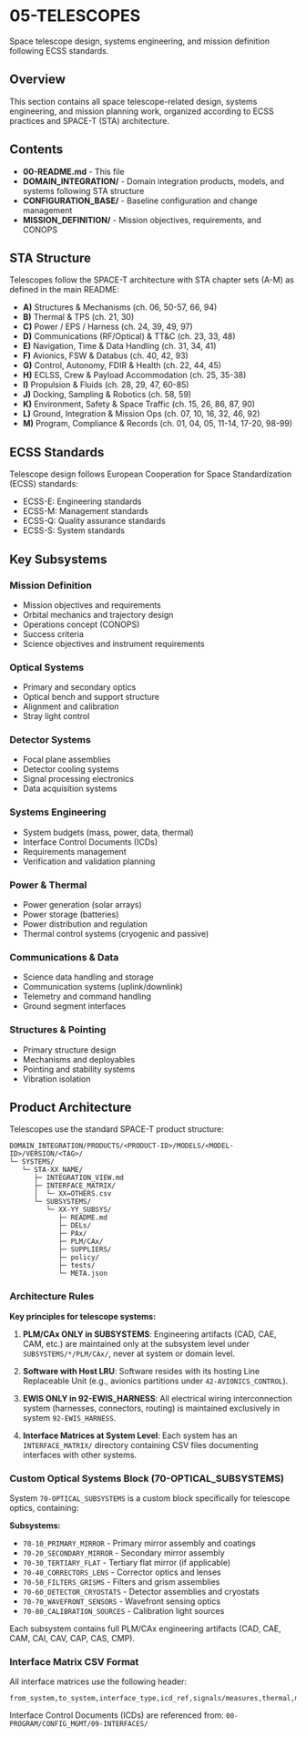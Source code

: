 # 05-TELESCOPES

Space telescope design, systems engineering, and mission definition following ECSS standards.

## Overview

This section contains all space telescope-related design, systems engineering, and mission planning work, organized according to ECSS practices and SPACE-T (STA) architecture.

## Contents

- **00-README.md** - This file
- **DOMAIN_INTEGRATION/** - Domain integration products, models, and systems following STA structure
- **CONFIGURATION_BASE/** - Baseline configuration and change management
- **MISSION_DEFINITION/** - Mission objectives, requirements, and CONOPS

## STA Structure

Telescopes follow the SPACE-T architecture with STA chapter sets (A-M) as defined in the main README:
- **A)** Structures & Mechanisms (ch. 06, 50-57, 66, 94)
- **B)** Thermal & TPS (ch. 21, 30)
- **C)** Power / EPS / Harness (ch. 24, 39, 49, 97)
- **D)** Communications (RF/Optical) & TT&C (ch. 23, 33, 48)
- **E)** Navigation, Time & Data Handling (ch. 31, 34, 41)
- **F)** Avionics, FSW & Databus (ch. 40, 42, 93)
- **G)** Control, Autonomy, FDIR & Health (ch. 22, 44, 45)
- **H)** ECLSS, Crew & Payload Accommodation (ch. 25, 35-38)
- **I)** Propulsion & Fluids (ch. 28, 29, 47, 60-85)
- **J)** Docking, Sampling & Robotics (ch. 58, 59)
- **K)** Environment, Safety & Space Traffic (ch. 15, 26, 86, 87, 90)
- **L)** Ground, Integration & Mission Ops (ch. 07, 10, 16, 32, 46, 92)
- **M)** Program, Compliance & Records (ch. 01, 04, 05, 11-14, 17-20, 98-99)

## ECSS Standards

Telescope design follows European Cooperation for Space Standardization (ECSS) standards:
- ECSS-E: Engineering standards
- ECSS-M: Management standards
- ECSS-Q: Quality assurance standards
- ECSS-S: System standards

## Key Subsystems

### Mission Definition
- Mission objectives and requirements
- Orbital mechanics and trajectory design
- Operations concept (CONOPS)
- Success criteria
- Science objectives and instrument requirements

### Optical Systems
- Primary and secondary optics
- Optical bench and support structure
- Alignment and calibration
- Stray light control

### Detector Systems
- Focal plane assemblies
- Detector cooling systems
- Signal processing electronics
- Data acquisition systems

### Systems Engineering
- System budgets (mass, power, data, thermal)
- Interface Control Documents (ICDs)
- Requirements management
- Verification and validation planning

### Power & Thermal
- Power generation (solar arrays)
- Power storage (batteries)
- Power distribution and regulation
- Thermal control systems (cryogenic and passive)

### Communications & Data
- Science data handling and storage
- Communication systems (uplink/downlink)
- Telemetry and command handling
- Ground segment interfaces

### Structures & Pointing
- Primary structure design
- Mechanisms and deployables
- Pointing and stability systems
- Vibration isolation

## Product Architecture

Telescopes use the standard SPACE-T product structure:
```
DOMAIN_INTEGRATION/PRODUCTS/<PRODUCT-ID>/MODELS/<MODEL-ID>/VERSION/<TAG>/
└─ SYSTEMS/
   └─ STA-XX_NAME/
      ├─ INTEGRATION_VIEW.md
      ├─ INTERFACE_MATRIX/
      │  └─ XX↔OTHERS.csv
      └─ SUBSYSTEMS/
         └─ XX-YY_SUBSYS/
            ├─ README.md
            ├─ DELs/
            ├─ PAx/
            ├─ PLM/CAx/
            ├─ SUPPLIERS/
            ├─ policy/
            ├─ tests/
            └─ META.json
```

### Architecture Rules

**Key principles for telescope systems:**

1. **PLM/CAx ONLY in SUBSYSTEMS**: Engineering artifacts (CAD, CAE, CAM, etc.) are maintained only at the subsystem level under `SUBSYSTEMS/*/PLM/CAx/`, never at system or domain level.

2. **Software with Host LRU**: Software resides with its hosting Line Replaceable Unit (e.g., avionics partitions under `42-AVIONICS_CONTROL`).

3. **EWIS ONLY in 92-EWIS_HARNESS**: All electrical wiring interconnection system (harnesses, connectors, routing) is maintained exclusively in system `92-EWIS_HARNESS`.

4. **Interface Matrices at System Level**: Each system has an `INTERFACE_MATRIX/` directory containing CSV files documenting interfaces with other systems.

### Custom Optical Systems Block (70-OPTICAL_SUBSYSTEMS)

System `70-OPTICAL_SUBSYSTEMS` is a custom block specifically for telescope optics, containing:

**Subsystems:**
- `70-10_PRIMARY_MIRROR` - Primary mirror assembly and coatings
- `70-20_SECONDARY_MIRROR` - Secondary mirror assembly
- `70-30_TERTIARY_FLAT` - Tertiary flat mirror (if applicable)
- `70-40_CORRECTORS_LENS` - Corrector optics and lenses
- `70-50_FILTERS_GRISMS` - Filters and grism assemblies
- `70-60_DETECTOR_CRYOSTATS` - Detector assemblies and cryostats
- `70-70_WAVEFRONT_SENSORS` - Wavefront sensing optics
- `70-80_CALIBRATION_SOURCES` - Calibration light sources

Each subsystem contains full PLM/CAx engineering artifacts (CAD, CAE, CAM, CAI, CAV, CAP, CAS, CMP).

### Interface Matrix CSV Format

All interface matrices use the following header:
```csv
from_system,to_system,interface_type,icd_ref,signals/measures,thermal,mechanical,electrical,data_bus,harness,sw_api,safety_class,owner,status,notes
```

Interface Control Documents (ICDs) are referenced from: `00-PROGRAM/CONFIG_MGMT/09-INTERFACES/`

